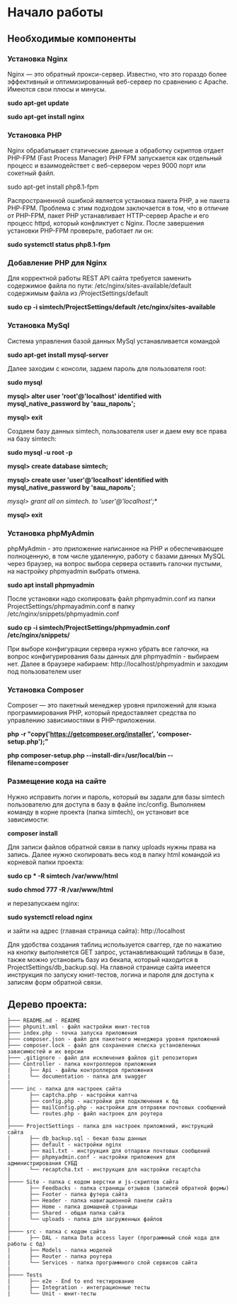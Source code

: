 # Начало работы

## Необходимые компоненты

### Установка Nginx

Nginx — это обратный прокси-сервер. Известно, что это гораздо более эффективный и оптимизированный веб-сервер  по сравнению с Apache.
Имеются свои плюсы и минусы.

**sudo apt-get update**

**sudo apt-get install nginx**

### Установка PHP

Nginx обрабатывает статические данные а обработку скриптов отдает PHP-FPM (Fast Process Manager) PHP FPM запускается как отдельный процесс и взаимодействет с веб-сервером через 9000 порт или сокетный файл.

sudo apt-get install php8.1-fpm
 
Распространенной ошибкой является установка пакета PHP, а не пакета PHP-FPM. Проблема с этим подходом заключается в том, что в отличие от PHP-FPM, пакет PHP устанавливает HTTP-сервер Apache и его процесс httpd, который конфликтует с Nginx.
После завершения установки PHP-FPM проверьте, работает ли он:
 
**sudo systemctl status php8.1-fpm**
 
### Добавление PHP для Nginx

Для корректной работы REST API сайта требуется заменить содержимое файла по пути: 
/etc/nginx/sites-available/default содержимым файла из /ProjectSettings/default

**sudo cp -i simtech/ProjectSettings/default /etc/nginx/sites-available**

### Установка MySql

Система управления базой данных MySql устанавливается командой

**sudo apt-get install mysql-server**

Далее заходим с консоли, задаем пароль для пользователя root:

**sudo mysql**

**mysql> alter user 'root'@'localhost' identified with mysql_native_password by 'ваш_пароль';**

**mysql> exit**

Создаем базу данных simtech, пользователя user и даем ему все права на базу simtech:

**sudo mysql -u root -p**

**mysql> create database simtech;**

**mysql> create user 'user'@'localhost' identified with mysql_native_password by 'ваш_пароль';**

**mysql> grant all on simtech.* to 'user'@'localhost';**

**mysql> exit**

### Установка phpMyAdmin

phpMyAdmin - это приложение написанное на PHP и обеспечивающее полноценную, в том числе удаленную, работу с базами данных MySQL через браузер, на вопрос выбора сервера оставить галочки пустыми, на настройку phpmyadmin выбрать отмена.

**sudo apt install phpmyadmin**

После установки надо скопировать файл phpmyadmin.conf из папки ProjectSettings/phpmayadmin.conf в папку /etc/nginx/snippets/phpmyadmin.conf

**sudo cp -i simtech/ProjectSettings/phpmyadmin.conf /etc/nginx/snippets/**

При выборе конфигурации сервера нужно убрать все галочки, на вопрос конфигурирования базы данных для phpmyadmin - выбираем нет.
Далее в браузере набираем: http://localhost/phpmyadmin и заходим под пользователем user

### Установка Composer

Composer — это пакетный менеджер уровня приложений для языка программирования PHP, который предоставляет средства по управлению зависимостями в PHP-приложении.

**php -r "copy('https://getcomposer.org/installer', 'composer-setup.php');"**

**php composer-setup.php --install-dir=/usr/local/bin --filename=composer**

### Размещение кода на сайте

Нужно исправить логин и пароль, который вы задали для базы simtech пользователю для доступа в базу в файле inc/config. Выполняем команду в корне проекта (папка simtech), он установит все зависимости:
 
**composer install**

Для записи файлов обратной связи в папку uploads нужны права на запись.
Далее нужно скопировать весь код в папку html командой из корневой папки проекта:

**sudo cp * -R simtech /var/www/html**

**sudo chmod 777 -R /var/www/html**
  
и перезапускаем nginx:

**sudo systemctl reload nginx**

и зайти на адрес (главная страница сайта): http://localhost

Для удобства создания таблиц используется сваггер, где по нажатию на кнопку выполняется GET запрос, устанавливающий таблицы в базе, также можно установить базу из бекапа, который находится в ProjectSettings/db_backup.sql.
На главной странице сайта имеется инструкция по запуску юнит-тестов, логина и пароля для доступа к записям форм обратной связи.

## Дерево проекта:
```
├─── README.md - README
├─── phpunit.xml - файл настройки юнит-тестов
├─── index.php - точка запуска приложения
├─── composer.json - файл для пакетного менеджера уровня приложений
├─── composer.lock - файл для сохранения списка установленных зависимостей и их версии
├─── .gitignore - файл для исключения файлов git репозитория
├─── Controller - папка контроллеров приложения
|      ├── Api - файлы контроллеров приложения
|      └── documentation - папка для swagger
| 
│──── inc - папка для настроек сайта 
│      ├── captcha.php - настройки каптча
│      ├── config.php - настройки для подключения к бд
│      ├── mailConfig.php - настройки для отправки почтовых сообщений
│      └── routes.php - файл настроек для роутера
|
├──── ProjectSettings - папка для настроек приложений, инструкций сайта
│      ├── db_backup.sql - бекап базы данных
│      ├── default - настройки nginx
│      ├── mail.txt - инструкция для отпарвки почтовых сообщений
|      ├── phpmyadmin.conf - настройки приложения для администрирования СУБД
|      └── recaptcha.txt - инструкция для настройки recaptcha
│   
├──── Site - папка с кодом верстки и js-скриптов сайта
│      ├── Feedbacks - папка страницы отзывов (записей обратной формы)
│      ├── Footer - папка футера сайта
│      ├── Header - папка навигационной панели сайта
│      ├── Home - папка домашней страницы
|      ├── Shared - общая папка сайта
|      └── uploads - папка для загруженных файлов
│   
├──── src - папка с кодом сайта  
|      ├── DAL - папка Data access layer (программный слой кода для работы с бд) 
|      ├── Models - папка моделей
|      ├── Router - папка роутера
|      └── Services - папка программного слой сервисов сайта
|
├──── Tests   
|      ├── e2e - End to end тестирование
|      ├── Integration - интеграционные тесты
|      └── Unit - юнит-тесты

```    

 















